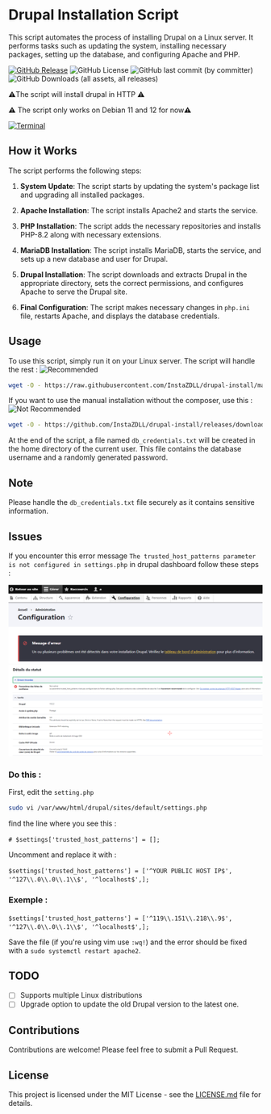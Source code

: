 # Drupal Installation Script

This script automates the process of installing Drupal on a Linux server. It performs tasks such as updating the system, installing necessary packages, setting up the database, and configuring Apache and PHP.

[ ![GitHub Release](https://img.shields.io/github/v/release/InstaZDLL/drupal-install?style=for-the-badge)](https://img.shields.io/github/v/release/InstaZDLL/drupal-install?sort=date&display_name=release&style=for-the-badge
)  ![GitHub License](https://img.shields.io/github/license/InstaZDLL/drupal-install?style=for-the-badge) ![GitHub last commit (by committer)](https://img.shields.io/github/last-commit/InstaZDLL/drupal-install?style=for-the-badge) ![GitHub Downloads (all assets, all releases)](https://img.shields.io/github/downloads/InstaZDLL/drupal-install/total?style=for-the-badge&color=%230080ff)



⚠️The script will install drupal in HTTP ⚠️

⚠️ The script only works on Debian 11 and 12 for now⚠️ 

[![Terminal](https://badgen.net/badge/Status/tested/green?icon=terminal)](#)

## How it Works

The script performs the following steps:

1. **System Update**: The script starts by updating the system's package list and upgrading all installed packages.

2. **Apache Installation**: The script installs Apache2 and starts the service.

3. **PHP Installation**: The script adds the necessary repositories and installs PHP-8.2 along with necessary extensions.

4. **MariaDB Installation**: The script installs MariaDB, starts the service, and sets up a new database and user for Drupal.

5. **Drupal Installation**: The script downloads and extracts Drupal in the appropriate directory, sets the correct permissions, and configures Apache to serve the Drupal site.

6. **Final Configuration**: The script makes necessary changes in `php.ini` file, restarts Apache, and displays the database credentials.

## Usage

To use this script, simply run it on your Linux server. The script will handle the rest : ![Recommended](https://img.shields.io/static/v1?label=&message=Recommended&color=%2331BB12)

```bash
wget -O - https://raw.githubusercontent.com/InstaZDLL/drupal-install/main/drupal-install-composer-apache2.sh | sudo bash
```

If you want to use the manual installation without the composer, use this : ![Not Recommended](https://img.shields.io/static/v1?label=&message=Not+Recommended&color=yellow)

```bash
wget -O - https://github.com/InstaZDLL/drupal-install/releases/download/v1.1.0/drupal-install.sh | sudo bash
```

At the end of the script, a file named `db_credentials.txt` will be created in the home directory of the current user. This file contains the database username and a randomly generated password.

## Note

Please handle the `db_credentials.txt` file securely as it contains sensitive information.

## Issues

If you encounter this error message `The trusted_host_patterns parameter is not configured in settings.php` in drupal dashboard follow these steps :

![Issues A](https://raw.githubusercontent.com/InstaZDLL/drupal-install/main/images/ScreenshotA.png)
![Issues B](https://raw.githubusercontent.com/InstaZDLL/drupal-install/main/images/ScreenshotB.png)

### Do this :

First, edit the `setting.php`

```bash
sudo vi /var/www/html/drupal/sites/default/settings.php
```

find the line where you see this :

`# $settings['trusted_host_patterns'] = [];`

Uncomment and replace it with :

`$settings['trusted_host_patterns'] = ['^YOUR PUBLIC HOST IP$', '^127\\.0\\.0\\.1\\$', '^localhost$',];`

### Exemple :
`$settings['trusted_host_patterns'] = ['^119\\.151\\.218\\.9$', '^127\\.0\\.0\\.1\\$', '^localhost$',];`

Save the file (if you're using vim use `:wq!`) and the error should be fixed with a `sudo systemctl restart apache2`.

## TODO

- [ ] Supports multiple Linux distributions
- [ ] Upgrade option to update the old Drupal version to the latest one.

## Contributions

Contributions are welcome! Please feel free to submit a Pull Request.

## License

This project is licensed under the MIT License - see the [LICENSE.md](LICENSE) file for details.
